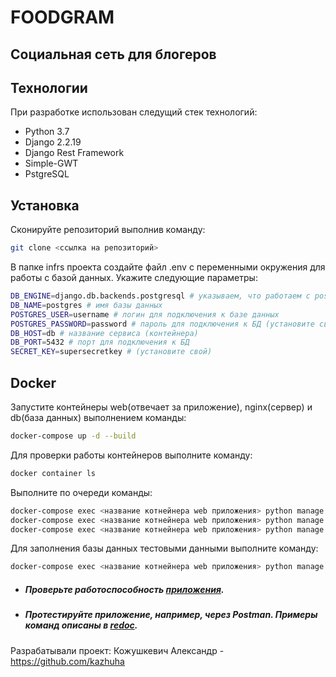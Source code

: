 # FOODGRAM
## Социальная сеть для блогеров


## Технологии

При разработке использован следущий стек технологий:

- Python 3.7
- Django 2.2.19
- Django Rest Framework
- Simple-GWT
- PstgreSQL

## Установка


Сконируйте репозиторий выполнив команду:

```sh
git clone <ссылка на репозиторий>
```

В  папке infrs проекта создайте файл .env с переменными окружения для работы с базой данных. Укажите следующие параметры:

```sh
DB_ENGINE=django.db.backends.postgresql # указываем, что работаем с postgresql
DB_NAME=postgres # имя базы данных
POSTGRES_USER=username # логин для подключения к базе данных
POSTGRES_PASSWORD=password # пароль для подключения к БД (установите свой)
DB_HOST=db # название сервиса (контейнера)
DB_PORT=5432 # порт для подключения к БД
SECRET_KEY=supersecretkey # (установите свой)
```

## Docker

Запустите контейнеры web(отвечает за приложение), nginx(сервер) и db(база данных) выполнением команды:
```sh
docker-compose up -d --build
```
Для проверки работы контейнеров выполните команду:
```sh
docker container ls
```

Выполните по очереди команды:

```sh
docker-compose exec <название котнейнера web приложения> python manage.py migrate
docker-compose exec <название котнейнера web приложения> python manage.py createsuperuser
docker-compose exec <название котнейнера web приложения> python manage.py collectstatic --no-input
```
Для заполнения базы данных тестовыми данными выполните команду:
```sh
docker-compose exec <название котнейнера web приложения> python manage.py load_data_csv
```



* ##### Проверьте работоспособность [приложения](http://localhost/ "Title").
* ##### Протестируйте приложение, например, через Postman. Примеры команд описаны в [redoc](http://localhost/api/docs/redoc.html# "Title").

Разрабатывали проект:
Кожушкевич Александр - https://github.com/kazhuha
